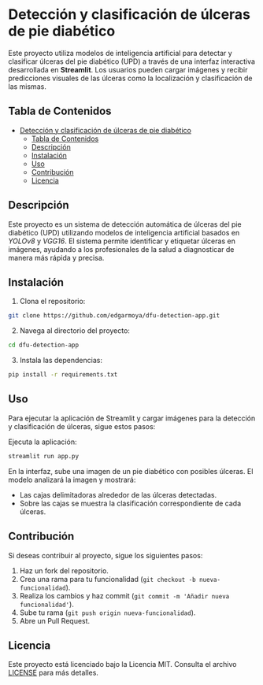 # Detección y clasificación de úlceras de pie diabético

Este proyecto utiliza modelos de inteligencia artificial para detectar y clasificar úlceras del pie diabético (UPD) a través de una interfaz interactiva desarrollada en **Streamlit**. Los usuarios pueden cargar imágenes y recibir predicciones visuales de las úlceras como la localización y clasificación de las mismas.

## Tabla de Contenidos

- [Detección y clasificación de úlceras de pie diabético](#detección-y-clasificación-de-úlceras-de-pie-diabético)
  - [Tabla de Contenidos](#tabla-de-contenidos)
  - [Descripción](#descripción)
  - [Instalación](#instalación)
  - [Uso](#uso)
  - [Contribución](#contribución)
  - [Licencia](#licencia)

## Descripción
Este proyecto es un sistema de detección automática de úlceras del pie diabético (UPD) utilizando modelos de inteligencia artificial basados en _YOLOv8_ y _VGG16_. El sistema permite identificar y etiquetar úlceras en imágenes, ayudando a los profesionales de la salud a diagnosticar de manera más rápida y precisa.

## Instalación
1. Clona el repositorio:
```bash
git clone https://github.com/edgarmoya/dfu-detection-app.git
```
2. Navega al directorio del proyecto:
```bash
cd dfu-detection-app
```
3. Instala las dependencias:
```bash
pip install -r requirements.txt
```

## Uso
Para ejecutar la aplicación de Streamlit y cargar imágenes para la detección y clasificación de úlceras, sigue estos pasos:

Ejecuta la aplicación:
```bash
streamlit run app.py
```
En la interfaz, sube una imagen de un pie diabético con posibles úlceras. El modelo analizará la imagen y mostrará:

- Las cajas delimitadoras alrededor de las úlceras detectadas.
- Sobre las cajas se muestra la clasificación correspondiente de cada úlceras.

## Contribución
Si deseas contribuir al proyecto, sigue los siguientes pasos:

1. Haz un fork del repositorio.
2. Crea una rama para tu funcionalidad (``git checkout -b nueva-funcionalidad``).
3. Realiza los cambios y haz commit (``git commit -m 'Añadir nueva funcionalidad'``).
4. Sube tu rama (``git push origin nueva-funcionalidad``).
5. Abre un Pull Request.

## Licencia
Este proyecto está licenciado bajo la Licencia MIT. Consulta el archivo [LICENSE](LICENSE) para más detalles.


